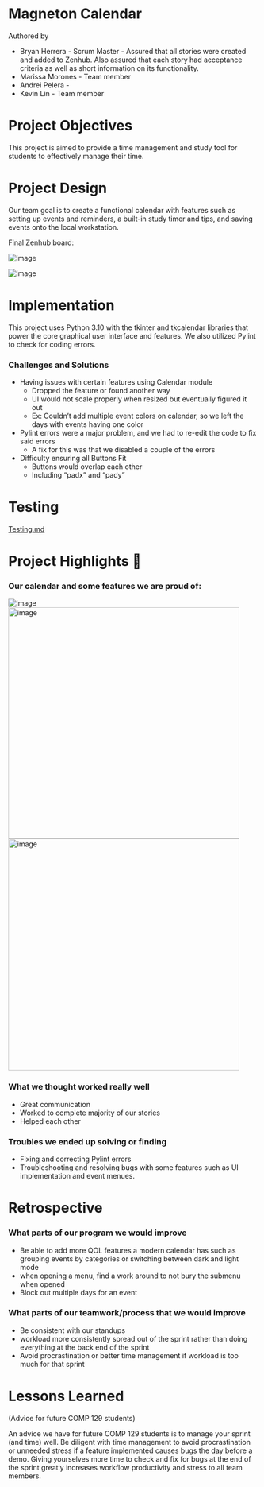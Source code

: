 # Magneton Calendar
Authored by    
  - Bryan Herrera - Scrum Master - Assured that all stories were created and added to Zenhub. Also assured that each story had acceptance criteria as well as short information on its functionality.
  - Marissa Morones - Team member
  - Andrei Pelera - 
  - Kevin Lin - Team member
# Project Objectives
This project is aimed to provide a time management and study tool for students to effectively manage their time.
# Project Design
Our team goal is to create a functional calendar with features such as setting up events and reminders, a built-in study timer and tips, and saving events onto the local workstation.

Final Zenhub board:

![image](https://user-images.githubusercontent.com/43161217/236715772-31947c85-dfd9-4a1e-9736-ef0ecac2f6fe.png)

![image](https://user-images.githubusercontent.com/43161217/236720936-24187696-a50e-499b-9cb4-827f5e314455.png)

# Implementation
This project uses Python 3.10 with the tkinter and tkcalendar libraries that power the core graphical user interface and features. We also utilized Pylint to check for coding errors.     
### Challenges and Solutions
  - Having issues with certain features using Calendar module
    - Dropped the feature or found another way
    - UI would not scale properly when resized but eventually figured it out
    - Ex: Couldn’t add multiple event colors on calendar, so we left the days with events having one color
  - Pylint errors were a major problem, and we had to re-edit the code to fix said errors
    - A fix for this was that we disabled a couple of the errors
  - Difficulty ensuring all Buttons Fit
    - Buttons would overlap each other
    - Including “padx” and “pady”

# Testing
[Testing.md](Testing.md)

# Project Highlights :smiling_face_with_three_hearts:
### Our calendar and some features we are proud of:
![image](https://user-images.githubusercontent.com/43161217/236724236-80b36412-7c8c-4957-8249-d3ca50614c58.png)
<img width="466" alt="image" src="https://user-images.githubusercontent.com/55124638/232838944-343e70c5-6dc1-4535-b0b3-2ee1c9ef8283.png">
<img width="466" alt="image" src="https://user-images.githubusercontent.com/55124638/236640810-d9389808-1c6c-4434-b681-c063a40a7881.png">
### What we thought worked really well
- Great communication
- Worked to complete majority of our stories
- Helped each other 
  
### Troubles we ended up solving or finding
- Fixing and correcting Pylint errors
- Troubleshooting and resolving bugs with some features such as UI implementation and event menues.

# Retrospective
### What parts of our program we would improve
- Be able to add more QOL features a modern calendar has such as grouping events by categories or switching between dark and light mode
- when opening a menu, find a work around to not bury the submenu when opened
- Block out multiple days for an event 

### What parts of our teamwork/process that we would improve
- Be consistent with our standups
- workload more consistently spread out of the sprint rather than doing everything at the back end of the sprint
- Avoid procrastination or better time management if workload is too much for that sprint

# Lessons Learned
(Advice for future COMP 129 students)

An advice we have for future COMP 129 students is to manage your sprint (and time) well. Be diligent with time management to avoid procrastination or unneeded stress if a feature implemented causes bugs the day before a demo. Giving yourselves more time to check and fix for bugs at the end of the sprint greatly increases workflow productivity and stress to all team members.
